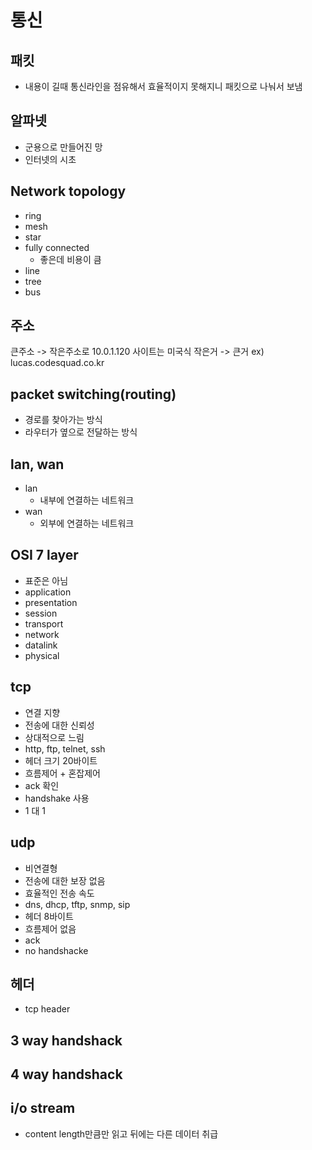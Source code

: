 # 통신
## 패킷
- 내용이 길때 통신라인을 점유해서 효율적이지 못해지니 패킷으로 나눠서 보냄
## 알파넷
- 군용으로 만들어진 망
- 인터넷의 시초
## Network topology
- ring
- mesh
- star
- fully connected
    - 좋은데 비용이 큼
- line
- tree
- bus
## 주소
큰주소 -> 작은주소로
10.0.1.120
사이트는 미국식
작은거 -> 큰거
ex) lucas.codesquad.co.kr
## packet switching(routing)
- 경로를 찾아가는 방식
- 라우터가 옆으로 전달하는 방식
## lan, wan
- lan
    - 내부에 연결하는 네트워크
- wan
    - 외부에 연결하는 네트워크
## OSI 7 layer
- 표준은 아님
- application
- presentation
- session
- transport
- network
- datalink
- physical
## tcp
- 연결 지향
- 전송에 대한 신뢰성
- 상대적으로 느림
- http, ftp, telnet, ssh
- 헤더 크기 20바이트
- 흐름제어 + 혼잡제어
- ack 확인
- handshake 사용
- 1 대 1
## udp
- 비연결형
- 전송에 대한 보장 없음
- 효율적인 전송 속도
- dns, dhcp, tftp, snmp, sip
- 헤더 8바이트
- 흐름제어 없음
- ack
- no handshacke
## 헤더
- tcp header
## 3 way handshack
## 4 way handshack
## i/o stream
- content length만큼만 읽고 뒤에는 다른 데이터 취급

